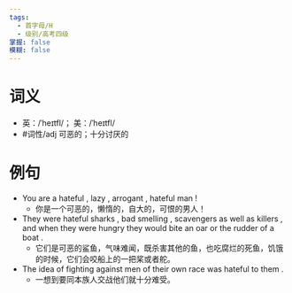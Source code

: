 ```yaml
---
tags:
  - 首字母/H
  - 级别/高考四级
掌握: false
模糊: false
---
```

# 词义
- 英：/ˈheɪtfl/； 美：/ˈheɪtfl/
- #词性/adj  可恶的；十分讨厌的
# 例句
- You are a hateful , lazy , arrogant , hateful man !
	- 你是一个可恶的，懒惰的，自大的，可恨的男人！
- They were hateful sharks , bad smelling , scavengers as well as killers , and when they were hungry they would bite an oar or the rudder of a boat .
	- 它们是可恶的鲨鱼，气味难闻，既杀害其他的鱼，也吃腐烂的死鱼，饥饿的时候，它们会咬船上的一把桨或者舵。
- The idea of fighting against men of their own race was hateful to them .
	- 一想到要同本族人交战他们就十分难受。
